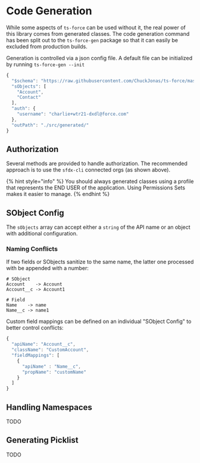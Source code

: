 # Code Generation

While some aspects of `ts-force` can be used without it, the real power of this library comes from generated classes. The code generation command has been split out to the `ts-force-gen` package so that it can easily be excluded from production builds.

Generation is controlled via a json config file. A default file can be initialized by running `ts-force-gen --init`

```javascript
{
  "$schema": "https://raw.githubusercontent.com/ChuckJonas/ts-force/master/ts-force-gen/ts-force-config.schema.json",
  "sObjects": [
    "Account",
    "Contact"
  ],
  "auth": {
    "username": "charlie+wtr21-dxdl@force.com"
  },
  "outPath": "./src/generated/"
}
```

## Authorization

Several methods are provided to handle authorization. The recommended approach is to use the `sfdx-cli` connected orgs \(as shown above\).

{% hint style="info" %}
You should always generated classes using a profile that represents the END USER of the application. Using Permissions Sets makes it easier to manage.
{% endhint %}

## SObject Config

The `sObjects` array can accept either a `string` of the API name or an object with additional configuration.

### Naming Conflicts

If two fields or SObjects sanitize to the same name, the latter one processed with be appended with a number:

```text
# SObject
Account    -> Account
Account__c -> Account1

# Field
Name    -> name
Name__c -> name1
```

Custom field mappings can be defined on an individual "SObject Config" to better control conflicts:

```javascript
{
  "apiName": "Account__c",
  "className": "CustomAccount",
  "fieldMappings": [
    {
      "apiName" : "Name__c",
      "propName": "customName"
    }
  ]
}
```

## Handling Namespaces

TODO

## Generating Picklist

TODO

